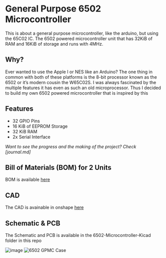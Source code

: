 # General Purpose 6502 Microcontroller

This is about a general purpose microcontroller, like the arduino, but using the 65C02 IC. The 6502 powered microcontroller unit that has 32KiB of RAM and 16KiB of storage and runs with 4MHz.

## Why?
Ever wanted to use the Apple I or NES like an Arduino? The one thing in common with both of these platforms is the 8-bit processor known as the 6502 or it’s modern cousin the W65C02S. I was always fascinated by the multiple features it has even as such an old microprocessor. Thus I decided to build my own 6502 powered microcontroller that is inspired by this

## Features

- 32 GPIO Pins
- 16 KiB of EEPROM Storage
- 32 KiB RAM
- 2x Serial Interface

_Want to see the progress and the making of the project? Check [journal.md]_

## Bill of Materials (BOM) for 2 Units
BOM is available [here](https://docs.google.com/spreadsheets/d/e/2PACX-1vSp7wmMJoBrFsNmcZfdQle1DgGpygNZzK69nfCzy5W3IegrDRIj2T4DXEuusGqE_R13mvxW_oDpiJff/pubhtml?gid=0&single=true)

## CAD
The CAD is avainable in onshape [here](https://cad.onshape.com/documents/d6cc344b12fedad0d9fb37e9/w/bafa9b4189d3c45a687e4c0f/e/759885ef1089c42301fe9ef4)

## Schematic & PCB
The Schematic and PCB is available in the 6502-Microcontroller-Kicad folder in this repo

![image](https://github.com/user-attachments/assets/c7d117e9-a89a-4248-a3b2-7378e12661e8)
![6502 GPMC Case](https://github.com/user-attachments/assets/3533e070-2ea0-4ffe-9ed2-0b4e10293507)
